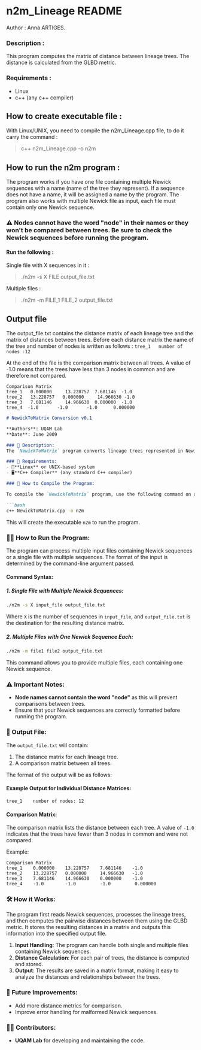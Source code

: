 # n2m_Lineage README
Author : Anna ARTIGES.

### Description :
This program computes the matrix of distance between lineage trees. The distance is calculated from the GLBD metric.

### Requirements :
 - Linux
 - c++ (any c++ compiler)

## How to create executable file :

With Linux/UNIX, you need to compile the n2m_Lineage.cpp file, to do it carry the command :
 > c++ n2m_Lineage.cpp -o n2m

## How to run the n2m program :
The program works if you have one file containing multiple Newick sequences with a name (name of the tree they represent). If a sequence does not have a name, it will be assigned a name by the program. The program also works with multiple Newick file as input, each file must contain only one Newick sequence.

### ⚠ Nodes cannot have the word "node" in their names or they won't be compared between trees. Be sure to check the Newick sequences before running the program.

#### Run the following :
Single file with X sequences in it :
> ./n2m -s X FILE output_file.txt

Multiple files :
> ./n2m -m FILE_1 FILE_2 output_file.txt

## Output file

The output_file.txt contains the distance matrix of each lineage tree and the matrix of distances between trees.
Before each distance matrix the name of the tree and number of nodes is written as follows :
``` tree_1 	 number of nodes :12 ```

At the end of the file is the comparison matrix between all trees. A value of -1.0 means that the trees have less than 3 nodes in common and are therefore not compared.
```
Comparison Matrix
tree_1	 0.000000	  13.228757	 7.681146  -1.0
tree_2	 13.228757	 0.000000	  14.966630 -1.0
tree_3	 7.681146	  14.966630	 0.000000  -1.0
tree_4  -1.0       -1.0       -1.0      0.000000
```


```markdown
# NewickToMatrix Conversion v0.1

**Authors**: UQAM Lab  
**Date**: June 2009

### 📜 Description:
The `NewickToMatrix` program converts lineage trees represented in Newick format into distance matrices. The program computes tree distances based on the **GLBD metric**. This utility is ideal for comparing lineage trees and analyzing the relationships between them in a structured manner.

### 🧰 Requirements:
- 🐧**Linux** or UNIX-based system
- 🖥️**C++ Compiler** (any standard C++ compiler)

### 🔨 How to Compile the Program:

To compile the `NewickToMatrix` program, use the following command on a Linux/UNIX system:

```bash
c++ NewickToMatrix.cpp -o n2m
```

This will create the executable `n2m` to run the program.

### 🏃‍♂️ How to Run the Program:

The program can process multiple input files containing Newick sequences or a single file with multiple sequences. The format of the input is determined by the command-line argument passed.

#### Command Syntax:

##### 1. Single File with Multiple Newick Sequences:
```bash
./n2m -s X input_file output_file.txt
```
Where `X` is the number of sequences in `input_file`, and `output_file.txt` is the destination for the resulting distance matrix.

##### 2. Multiple Files with One Newick Sequence Each:
```bash
./n2m -m file1 file2 output_file.txt
```
This command allows you to provide multiple files, each containing one Newick sequence.

### ⚠️ Important Notes:
- **Node names cannot contain the word "node"** as this will prevent comparisons between trees.
- Ensure that your Newick sequences are correctly formatted before running the program.

### 📝 Output File:
The `output_file.txt` will contain:
1. The distance matrix for each lineage tree.
2. A comparison matrix between all trees.

The format of the output will be as follows:

#### Example Output for Individual Distance Matrices:
```
tree_1    number of nodes: 12
```

#### Comparison Matrix:
The comparison matrix lists the distance between each tree. A value of `-1.0` indicates that the trees have fewer than 3 nodes in common and were not compared.

Example:
```
Comparison Matrix
tree_1    0.000000    13.228757    7.681146    -1.0
tree_2    13.228757   0.000000     14.966630   -1.0
tree_3    7.681146    14.966630    0.000000    -1.0
tree_4    -1.0        -1.0         -1.0         0.000000
```

### 🛠️ How it Works:
The program first reads Newick sequences, processes the lineage trees, and then computes the pairwise distances between them using the GLBD metric. It stores the resulting distances in a matrix and outputs this information into the specified output file.

1. **Input Handling**: The program can handle both single and multiple files containing Newick sequences.
2. **Distance Calculation**: For each pair of trees, the distance is computed and stored.
3. **Output**: The results are saved in a matrix format, making it easy to analyze the distances and relationships between the trees.

### 🔄 Future Improvements:
- Add more distance metrics for comparison.
- Improve error handling for malformed Newick sequences.

### 👨‍💻 Contributors:
- **UQAM Lab** for developing and maintaining the code.
```

